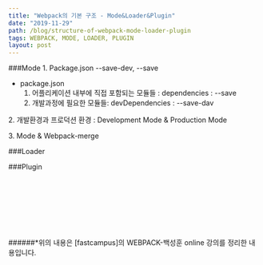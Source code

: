 ```yaml
---
title: "Webpack의 기본 구조 - Mode&Loader&Plugin"
date: "2019-11-29"
path: /blog/structure-of-webpack-mode-loader-plugin
tags: WEBPACK, MODE, LOADER, PLUGIN
layout: post
---
```

###Mode
1\. Package.json --save-dev, --save
- package.json
  1. 어플리케이션 내부에 직접 포함되는 모듈들 : dependencies : --save
  2. 개발과정에 필요한 모듈들: devDependencies : --save-dav
  
2\. 개발환경과 프로덕션 환경 : Development Mode & Production Mode


3\. Mode & Webpack-merge

###Loader

###Plugin







<br><br><br><br><br><br><br>
######*위의 내용은 [fastcampus]의 WEBPACK-백성훈 online 강의를 정리한 내용입니다. 
